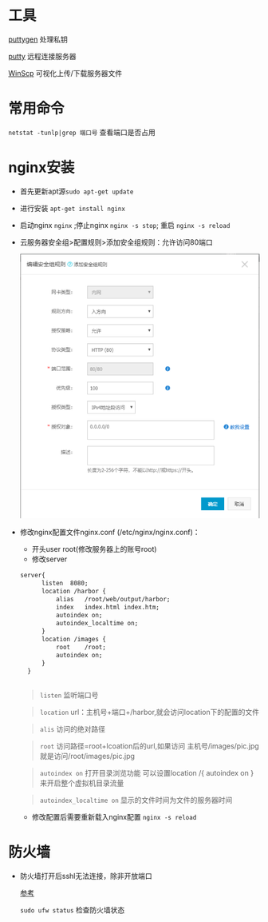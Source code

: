 # 工具

[puttygen](https://www.chiark.greenend.org.uk/~sgtatham/putty/latest.html) 处理私钥

[putty](https://www.putty.org/) 远程连接服务器

[WinScp](https://winscp.net/eng/docs/lang:chs) 可视化上传/下载服务器文件

# 常用命令

`netstat -tunlp|grep 端口号` 查看端口是否占用

# nginx安装

* 首先更新apt源`sudo apt-get update` 

* 进行安装 `apt-get install nginx` 

* 启动nginx `nginx` ;停止nginx `nginx -s stop`; 重启 `nginx -s reload`

* 云服务器安全组>配置规则>添加安全组规则：允许访问80端口

  ![添加80端口安全组](./image/anquanzu.png)

* 修改nginx配置文件nginx.conf (/etc/nginx/nginx.conf)：

  * 开头user root(修改服务器上的账号root)
  * 修改server
  ```
  server{
		listen 	8080;
		location /harbor {
			alias 	/root/web/output/harbor;
			index	index.html index.htm;
			autoindex on; 
			autoindex_localtime on;
		}
		location /images {
			root 	/root;
			autoindex on;
		}
	}


  ```
  > `listen` 监听端口号

  > `location` url：主机号+端口+/harbor,就会访问location下的配置的文件
  
  > `alis` 访问的绝对路径

  > `root` 访问路径=root+lcoation后的url,如果访问 主机号/images/pic.jpg就是访问/root/images/pic.jpg

  > `autoindex on` 打开目录浏览功能 可以设置location /{ autoindex on }来开启整个虚拟机目录流量

  > `autoindex_localtime on` 显示的文件时间为文件的服务器时间

  * 修改配置后需要重新载入nginx配置 `nginx -s reload`

# 防火墙

* 防火墙打开后sshl无法连接，除非开放端口

  [参考](https://www.cnblogs.com/yuxuan007/p/8043419.html)

  `sudo ufw status` 检查防火墙状态